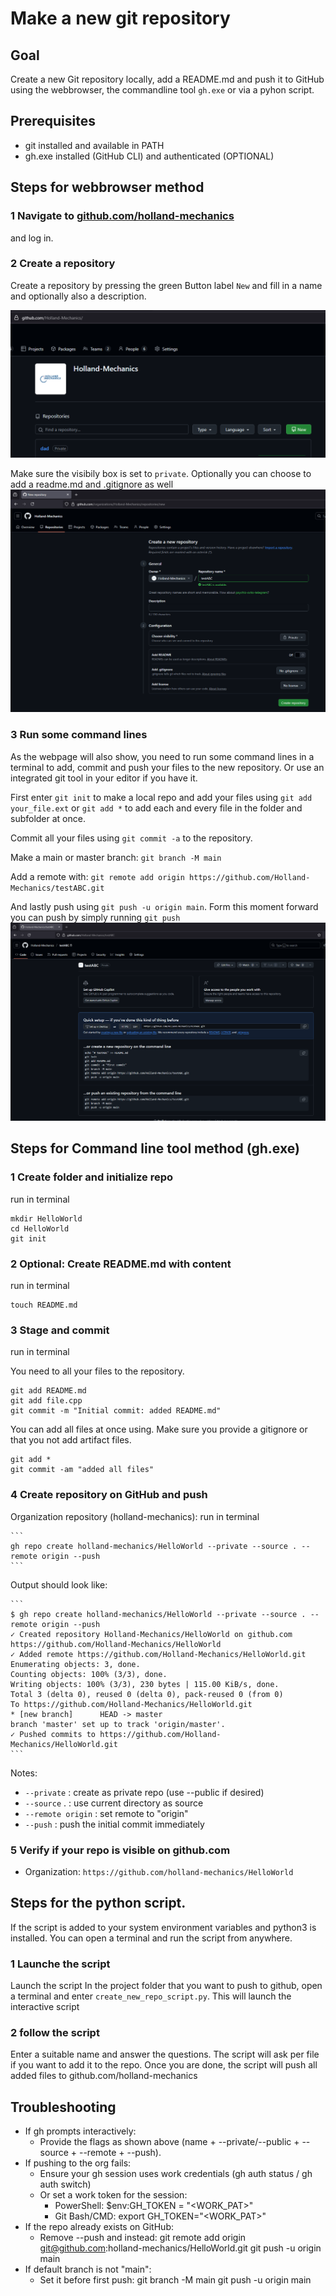 # Make a new git repository

## Goal
Create a new Git repository locally, add a README.md and push it to GitHub using the webbrowser, the commandline tool `gh.exe` or via a pyhon script.

## Prerequisites
- git installed and available in PATH
- gh.exe installed (GitHub CLI) and authenticated (OPTIONAL)

## Steps for webbrowser method

### 1 Navigate to [github.com/holland-mechanics]() 
and log in.

### 2 Create a repository 
Create a repository by pressing the green Button label `New` and fill in a name and optionally also a description. 

![Image 1](src/gh1.png)

Make sure the visibily box is set to `private`. Optionally you can choose to add a readme.md and .gitignore as well
![Image 2](src/gh2.png)

### 3 Run some command lines
As the webpage will also show, you need to run some command lines in a terminal to add, commit and push your files to the new repository. Or use an integrated git tool in your editor if you have it.

First enter `git init` to make a local repo and add your files using `git add your_file.ext` or `git add *` to add each and every file in the folder and subfolder at once.

Commit all your files using `git commit -a` to the repository.

Make a main or master branch: `git branch -M main`

Add a remote with: `git remote add origin https://github.com/Holland-Mechanics/testABC.git`

And lastly push using  `git push -u origin main`. Form this moment forward you can push by simply running `git push`
![Image 3](src/gh3.png)

## Steps for Command line tool method (gh.exe)

### 1 Create folder and initialize repo
run in terminal

   ```
   mkdir HelloWorld
   cd HelloWorld
   git init
   ```

### 2 Optional: Create README.md with content
run in terminal
    
   ```
   touch README.md
   ```

### 3 Stage and commit
run in terminal
    
You need to all your files to the repository.

   ```
   git add README.md
   git add file.cpp
   git commit -m "Initial commit: added README.md"
   ```
   
You can add all files at once using. Make sure you provide a gitignore or that you not add artifact files.

   ```
   git add *
   git commit -am "added all files"
   ```

### 4 Create repository on GitHub and push

   Organization repository (holland-mechanics):
   run in terminal

    ```
    gh repo create holland-mechanics/HelloWorld --private --source . --remote origin --push
    ```

   Output should look like:
    
    ```
    $ gh repo create holland-mechanics/HelloWorld --private --source . --remote origin --push
    ✓ Created repository Holland-Mechanics/HelloWorld on github.com
    https://github.com/Holland-Mechanics/HelloWorld
    ✓ Added remote https://github.com/Holland-Mechanics/HelloWorld.git
    Enumerating objects: 3, done.
    Counting objects: 100% (3/3), done.
    Writing objects: 100% (3/3), 230 bytes | 115.00 KiB/s, done.
    Total 3 (delta 0), reused 0 (delta 0), pack-reused 0 (from 0)
    To https://github.com/Holland-Mechanics/HelloWorld.git
    * [new branch]      HEAD -> master
    branch 'master' set up to track 'origin/master'.
    ✓ Pushed commits to https://github.com/Holland-Mechanics/HelloWorld.git
    ```

   Notes:
   - `--private`   : create as private repo (use --public if desired)
   - `--source` .  : use current directory as source
   - `--remote origin` : set remote to "origin"
   - `--push`      : push the initial commit immediately


### 5 Verify if your repo is visible on github.com

   - Organization: `https://github.com/holland-mechanics/HelloWorld`

## Steps for the python script.
If the script is added to your system environment variables and python3 is installed. You can open a terminal and run the script from anywhere.

### 1 Launche the script
Launch the script In the project folder that you want to push to github, open a terminal and enter `create_new_repo_script.py`. This will launch the interactive script

### 2 follow the script
Enter a suitable name and answer the questions. The script will ask per file if you want to add it to the repo. Once you are done, the script will push all added files to github.com/holland-mechanics



## Troubleshooting

- If gh prompts interactively:
  - Provide the flags as shown above (name + --private/--public + --source + --remote + --push).
- If pushing to the org fails:
  - Ensure your gh session uses work credentials (gh auth status / gh auth switch)
  - Or set a work token for the session:
    - PowerShell:   $env:GH_TOKEN = "<WORK_PAT>"
    - Git Bash/CMD: export GH_TOKEN="<WORK_PAT>"
- If the repo already exists on GitHub:
  - Remove --push and instead:
    git remote add origin git@github.com:holland-mechanics/HelloWorld.git
    git push -u origin main
- If default branch is not "main":
  - Set it before first push:
    git branch -M main
    git push -u origin main

